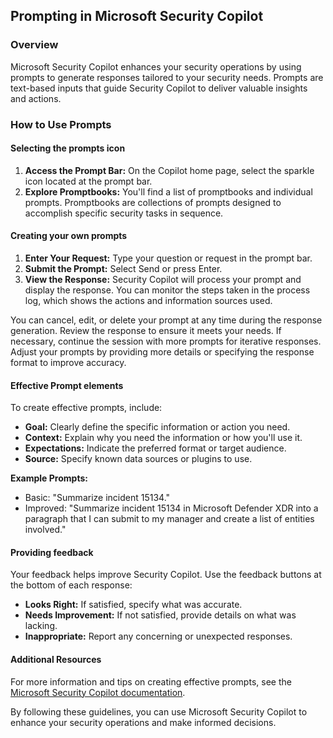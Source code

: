 ## Prompting in Microsoft Security Copilot

### Overview

Microsoft Security Copilot enhances your security operations by using prompts to generate responses tailored to your security needs. Prompts are text-based inputs that guide Security Copilot to deliver valuable insights and actions.

### How to Use Prompts

#### Selecting the prompts icon

1. **Access the Prompt Bar:** On the Copilot home page, select the sparkle icon located at the prompt bar.
2. **Explore Promptbooks:** You'll find a list of promptbooks and individual prompts. Promptbooks are collections of prompts designed to accomplish specific security tasks in sequence.

#### Creating your own prompts

1. **Enter Your Request:** Type your question or request in the prompt bar.
2. **Submit the Prompt:** Select Send or press Enter.
3. **View the Response:** Security Copilot will process your prompt and display the response. You can monitor the steps taken in the process log, which shows the actions and information sources used.

You can cancel, edit, or delete your prompt at any time during the response generation. Review the response to ensure it meets your needs. If necessary, continue the session with more prompts for iterative responses. Adjust your prompts by providing more details or specifying the response format to improve accuracy.

#### Effective Prompt elements

To create effective prompts, include:
- **Goal:** Clearly define the specific information or action you need.
- **Context:** Explain why you need the information or how you'll use it.
- **Expectations:** Indicate the preferred format or target audience.
- **Source:** Specify known data sources or plugins to use.

**Example Prompts:**
- Basic: "Summarize incident 15134."
- Improved: "Summarize incident 15134 in Microsoft Defender XDR into a paragraph that I can submit to my manager and create a list of entities involved."

#### Providing feedback

Your feedback helps improve Security Copilot. Use the feedback buttons at the bottom of each response:
- **Looks Right:** If satisfied, specify what was accurate.
- **Needs Improvement:** If not satisfied, provide details on what was lacking.
- **Inappropriate:** Report any concerning or unexpected responses.

#### Additional Resources

For more information and tips on creating effective prompts, see the [Microsoft Security Copilot documentation](/copilot/security/prompting-security-copilot).

By following these guidelines, you can use Microsoft Security Copilot to enhance your security operations and make informed decisions.
